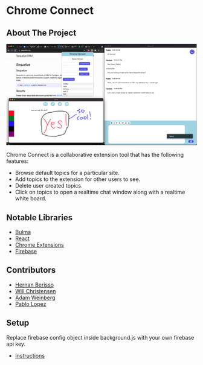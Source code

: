 # Chrome Connect

## About The Project

!['Chrome Connect'](https://github.com/ChromeConnect/ChromeConnect/blob/main/public/ChromeConnect.png?raw=true)

Chrome Connect is a collaborative extension tool that has the following features:

- Browse default topics for a particular site.
- Add topics to the extension for other users to see.
- Delete user created topics.
- Click on topics to open a realtime chat window along with a realtime white board.

## Notable Libraries

- [Bulma](https://bulma.io/)
- [React](https://reactjs.org/)
- [Chrome Extensions](https://developer.chrome.com/docs/extensions/)
- [Firebase](https://firebase.google.com/docs/web/setup)

## Contributors

- [Hernan Berisso](https://github.com/htothenan1)
- [Will Christensen](https://github.com/EWIllC)
- [Adam Weinberg](https://github.com/adamweinberg)
- [Pablo Lopez](https://github.com/PabloLopez98)

## Setup

Replace firebase config object inside background.js with your own firebase api key.

- [Instructions](https://github.com/ChromeConnect/ChromeConnect/blob/main/instruction.md)
